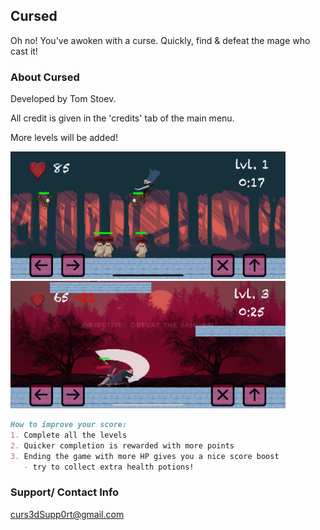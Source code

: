 ## Cursed

Oh no! You've awoken with a curse. Quickly, find & defeat the mage who cast it!

### About Cursed
Developed by Tom Stoev. 

All credit is given in the 'credits' tab of the main menu. 

More levels will be added! 


<img src="Images/lvl1.jpeg" width="440" height="204" >
<img src="Images/lvl3.jpeg" width="440" height="204" >

```markdown
How to improve your score: 
1. Complete all the levels
2. Quicker completion is rewarded with more points
3. Ending the game with more HP gives you a nice score boost
   - try to collect extra health potions!
```

### Support/ Contact Info
curs3dSupp0rt@gmail.com
